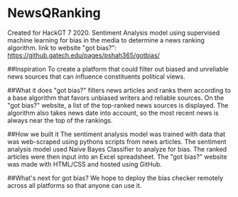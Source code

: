 # NewsQRanking
Created for HackGT 7 2020. Sentiment Analysis model using supervised machine learning for bias in the media to determine a news ranking algorithm.
link to website "got bias?": https://github.gatech.edu/pages/pshah365/gotbias/

##Inspiration
To create a platform that could filter out biased and unreliable news sources that can influence constituents political views.

##What it does
"got bias?" filters news articles and ranks them according to a base algorithm that favors unbiased writers and reliable sources. On the "got bias?" website, a list of the top-ranked news sources is displayed. The algorithm also takes news date into account, so the most recent news is always near the top of the rankings.

##How we built it
The sentiment analysis model was trained with data that was web-scraped using pythons scripts from news articles. The sentiment analysis model used Naive Bayes Classifier to analyze for bias. The ranked articles were then input into an Excel spreadsheet. The "got bias?" website was made with HTML/CSS and hosted using GitHub.

##What's next for got bias?
We hope to deploy the bias checker remotely across all platforms so that anyone can use it.
